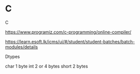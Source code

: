 # C
C

https://www.programiz.com/c-programming/online-compiler/

https://learn.esoft.lk/icms/ui/#/student/student-batches/batch-modules/details

Dtypes

char 1 byte
int 2 or 4 bytes
short 2 bytes
